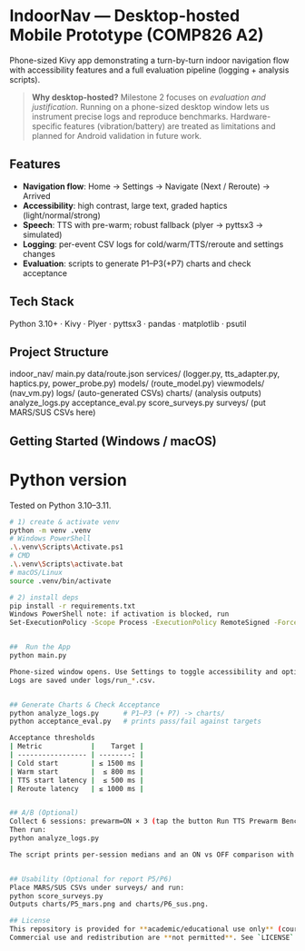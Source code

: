 # IndoorNav — Desktop-hosted Mobile Prototype (COMP826 A2)

Phone-sized Kivy app demonstrating a turn-by-turn indoor navigation flow with accessibility features and a full evaluation pipeline (logging + analysis scripts).

> **Why desktop-hosted?** Milestone 2 focuses on *evaluation and justification*. Running on a phone-sized desktop window lets us instrument precise logs and reproduce benchmarks. Hardware-specific features (vibration/battery) are treated as limitations and planned for Android validation in future work.

##  Features
- **Navigation flow**: Home → Settings → Navigate (Next / Reroute) → Arrived  
- **Accessibility**: high contrast, large text, graded haptics (light/normal/strong)  
- **Speech**: TTS with pre-warm; robust fallback (plyer → pyttsx3 → simulated)  
- **Logging**: per-event CSV logs for cold/warm/TTS/reroute and settings changes  
- **Evaluation**: scripts to generate P1–P3(+P7) charts and check acceptance

##  Tech Stack
Python 3.10+ · Kivy · Plyer · pyttsx3 · pandas · matplotlib · psutil

##  Project Structure
indoor_nav/
main.py
data/route.json
services/ (logger.py, tts_adapter.py, haptics.py, power_probe.py)
models/ (route_model.py)
viewmodels/ (nav_vm.py)
logs/ (auto-generated CSVs)
charts/ (analysis outputs)
analyze_logs.py
acceptance_eval.py
score_surveys.py
surveys/ (put MARS/SUS CSVs here)

## Getting Started (Windows / macOS)

# Python version
Tested on Python 3.10–3.11.

```bash
# 1) create & activate venv
python -m venv .venv
# Windows PowerShell
.\.venv\Scripts\Activate.ps1
# CMD
.\.venv\Scripts\activate.bat
# macOS/Linux
source .venv/bin/activate

# 2) install deps
pip install -r requirements.txt
Windows PowerShell note: if activation is blocked, run
Set-ExecutionPolicy -Scope Process -ExecutionPolicy RemoteSigned -Force


##  Run the App
python main.py

Phone-sized window opens. Use Settings to toggle accessibility and optionally run TTS Prewarm. Use Navigate to tap Next Instruction and Simulate Reroute, then reach Arrived.
Logs are saved under logs/run_*.csv.


## Generate Charts & Check Acceptance
python analyze_logs.py      # P1–P3 (+ P7) -> charts/
python acceptance_eval.py   # prints pass/fail against targets

Acceptance thresholds
| Metric            |    Target |
| ----------------- | --------: |
| Cold start        | ≤ 1500 ms |
| Warm start        |  ≤ 800 ms |
| TTS start latency |  ≤ 500 ms |
| Reroute latency   | ≤ 1000 ms |


## A/B (Optional)
Collect 6 sessions: prewarm=ON × 3 (tap the button Run TTS Prewarm Benchmark in Settings on time) and OFF × 3 (don’t tap).
Then run:
python analyze_logs.py

The script prints per-session medians and an ON vs OFF comparison with a 95% CI.


## Usability (Optional for report P5/P6)
Place MARS/SUS CSVs under surveys/ and run:
python score_surveys.py
Outputs charts/P5_mars.png and charts/P6_sus.png.

## License
This repository is provided for **academic/educational use only** (coursework).
Commercial use and redistribution are **not permitted**. See `LICENSE` for details.

